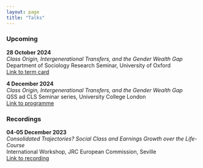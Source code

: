 ```yaml
---
layout: page
title: "Talks"
---
```


### Upcoming

**28 October 2024** <br>
*Class Origin, Intergenerational Transfers, and the Gender Wealth Gap* <br> Department of Sociology Research Seminar, University of Oxford <br>
[Link to term card](https://www.sociology.ox.ac.uk/seminars) <br>

**4 December 2024** <br>
*Class Origin, Intergenerational Transfers, and the Gender Wealth Gap* <br> QSS ad CLS Seminar series, University College London <br>
[Link to programme](https://www.ucl.ac.uk/ioe/departments-and-centres/centres/quantitative-social-science/qss-and-cls-seminar-series)

### Recordings

**04-05 December 2023** <br>
*Consolidated Trajectories? Social Class and Earnings Growth over the Life-Course* <br>
International Workshop, JRC European Commission, Seville <br> [Link to recording](https://joint-research-centre.ec.europa.eu/digclass/digclass-international-workshop-social-class-analysis-digital-age-new-approaches-and-perspectives-2023-12-04_en) <br>
